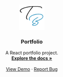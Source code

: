 <br />
<p align="center">
  <a href="">
    <img src="Client\src\imgs\icon.png" alt="Logo" width="80" height="80">
  </a>

  <h3 align="center">Portfolio</h3>

  <p align="center">
    A React portfolio project.
    <br />
    <a href="https://github.com/othneildrew/Best-README-Template"><strong>Explore the docs »</strong></a>
    <br />
    <br />
    <a href="http://tanweerbaig.co.uk/">View Demo</a>
    ·
    <a href="https://github.com/IamBlueDev/PortfolioReact/issues/new">Report Bug</a>
    
   
  </p>
</p>